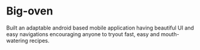 # Big-oven
Built an adaptable android based mobile application having beautiful UI and easy navigations encouraging anyone to tryout fast, easy and mouth-watering recipes.
